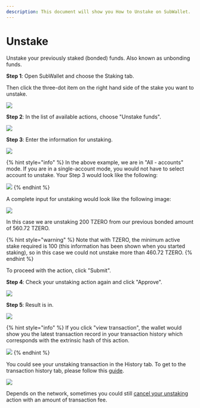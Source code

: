 ```yaml
---
description: This document will show you How to Unstake on SubWallet.
---
```


# Unstake

Unstake your previously staked (bonded) funds. Also known as unbonding funds.

**Step 1**: Open SubWallet and choose the Staking tab.&#x20;

Then click the three-dot item on the right hand side of the stake you want to unstake.&#x20;

![](<../../.gitbook/assets/image (164).png>)



**Step 2**: In the list of available actions, choose "Unstake funds".

![](<../../.gitbook/assets/image (185).png>)



**Step 3**: Enter the information for unstaking.&#x20;

![](<../../.gitbook/assets/image (162).png>)

{% hint style="info" %}
In the above example, we are in "All - accounts" mode. If you are in a single-account mode, you would not have to select account to unstake. Your Step 3 would look like the following:

![](<../../.gitbook/assets/image (176).png>)
{% endhint %}

A complete input for unstaking would look like the following image:

![](<../../.gitbook/assets/image (169).png>)

In this case we are unstaking 200 TZERO from our previous bonded amount of 560.72 TZERO.&#x20;

{% hint style="warning" %}
Note that with TZERO, the minimum active stake required is 100 (this information has been shown when you started staking), so in this case we could not unstake more than 460.72 TZERO.&#x20;
{% endhint %}

To proceed with the action, click "Submit".



**Step 4**: Check your unstaking action again and click "Approve".

![](<../../.gitbook/assets/image (2) (3).png>)



**Step 5**: Result is in.&#x20;

![](<../../.gitbook/assets/image (172).png>)

{% hint style="info" %}
If you click "view transaction", the wallet would show you the latest transaction record in your transaction history which corresponds with the extrinsic hash of this action.&#x20;

![](<../../.gitbook/assets/image (198).png>)
{% endhint %}

You could see your unstaking transaction in the History tab. To get to the transaction history tab, please follow this [guide](../view-transaction-history.md).

![](<../../.gitbook/assets/image (153) (1).png>)



Depends on the network, sometimes you could still [cancel your unstaking](cancel-a-previous-unstaking-action.md) action with an amount of transaction fee.&#x20;
